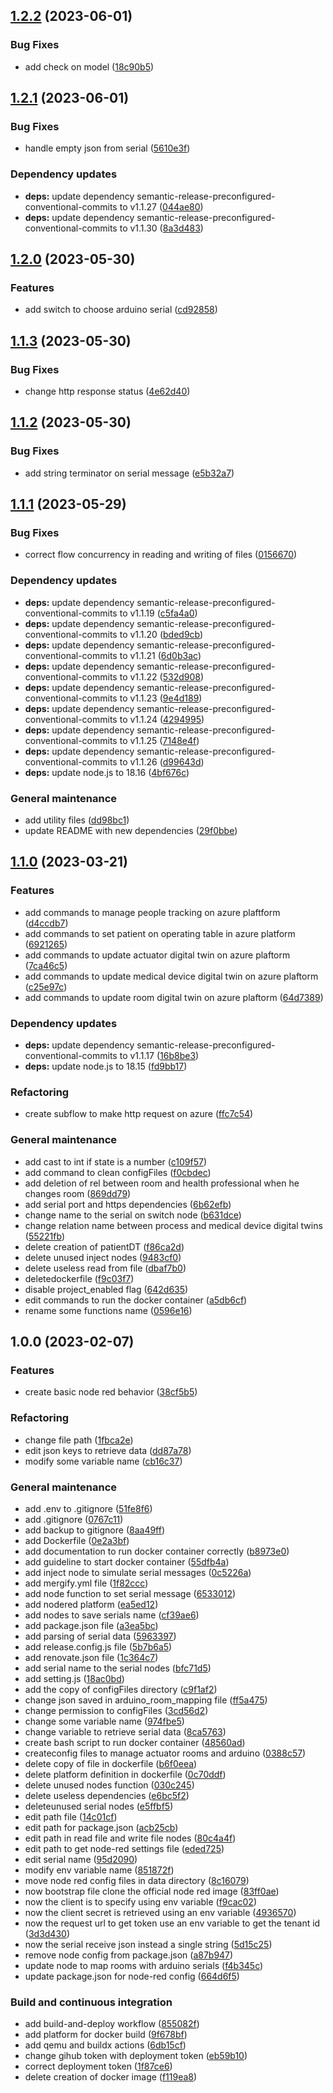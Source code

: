 ## [1.2.2](https://github.com/SmartOperatingBlock/operating-block-gateway/compare/1.2.1...1.2.2) (2023-06-01)


### Bug Fixes

* add check on model ([18c90b5](https://github.com/SmartOperatingBlock/operating-block-gateway/commit/18c90b586a75075d5849b833e548b2adb2b4e838))

## [1.2.1](https://github.com/SmartOperatingBlock/operating-block-gateway/compare/1.2.0...1.2.1) (2023-06-01)


### Bug Fixes

* handle empty json from serial ([5610e3f](https://github.com/SmartOperatingBlock/operating-block-gateway/commit/5610e3fdf0fa2649dbf4ecdad90ed13ea373e421))


### Dependency updates

* **deps:** update dependency semantic-release-preconfigured-conventional-commits to v1.1.27 ([044ae80](https://github.com/SmartOperatingBlock/operating-block-gateway/commit/044ae80cc63a3adcddab09bac72db44be4fd7222))
* **deps:** update dependency semantic-release-preconfigured-conventional-commits to v1.1.30 ([8a3d483](https://github.com/SmartOperatingBlock/operating-block-gateway/commit/8a3d4831403d570f957b6223dbebd11ef251409e))

## [1.2.0](https://github.com/SmartOperatingBlock/operating-block-gateway/compare/1.1.3...1.2.0) (2023-05-30)


### Features

* add switch to choose arduino serial ([cd92858](https://github.com/SmartOperatingBlock/operating-block-gateway/commit/cd928589d87801645fb00968950f6d932a715aca))

## [1.1.3](https://github.com/SmartOperatingBlock/operating-block-gateway/compare/1.1.2...1.1.3) (2023-05-30)


### Bug Fixes

* change http response status ([4e62d40](https://github.com/SmartOperatingBlock/operating-block-gateway/commit/4e62d40521b6dc0914e33f5650495bc6285ac90c))

## [1.1.2](https://github.com/SmartOperatingBlock/operating-block-gateway/compare/1.1.1...1.1.2) (2023-05-30)


### Bug Fixes

* add string terminator on serial message ([e5b32a7](https://github.com/SmartOperatingBlock/operating-block-gateway/commit/e5b32a7546a93c005fe6f94ba2c7e1cf0bad02e8))

## [1.1.1](https://github.com/SmartOperatingBlock/operating-block-gateway/compare/1.1.0...1.1.1) (2023-05-29)


### Bug Fixes

* correct flow concurrency in reading and writing of files ([0156670](https://github.com/SmartOperatingBlock/operating-block-gateway/commit/015667021dcdf718af769e8bfb2fe3e0c4867c3b))


### Dependency updates

* **deps:** update dependency semantic-release-preconfigured-conventional-commits to v1.1.19 ([c5fa4a0](https://github.com/SmartOperatingBlock/operating-block-gateway/commit/c5fa4a0fd34418e6d8df8346987463f496387554))
* **deps:** update dependency semantic-release-preconfigured-conventional-commits to v1.1.20 ([bded9cb](https://github.com/SmartOperatingBlock/operating-block-gateway/commit/bded9cbb4d177a6cb3d39e4db35d9b3f264c0902))
* **deps:** update dependency semantic-release-preconfigured-conventional-commits to v1.1.21 ([6d0b3ac](https://github.com/SmartOperatingBlock/operating-block-gateway/commit/6d0b3acc999313d0222bf4e29ec9cd21267ed918))
* **deps:** update dependency semantic-release-preconfigured-conventional-commits to v1.1.22 ([532d908](https://github.com/SmartOperatingBlock/operating-block-gateway/commit/532d908cc54743e407238f8a543f7f110fa775d4))
* **deps:** update dependency semantic-release-preconfigured-conventional-commits to v1.1.23 ([9e4d189](https://github.com/SmartOperatingBlock/operating-block-gateway/commit/9e4d1894a9c899f86a6f26806da50273d41d708c))
* **deps:** update dependency semantic-release-preconfigured-conventional-commits to v1.1.24 ([4294995](https://github.com/SmartOperatingBlock/operating-block-gateway/commit/4294995be0a357c28b146acce9e937ae1d83ed17))
* **deps:** update dependency semantic-release-preconfigured-conventional-commits to v1.1.25 ([7148e4f](https://github.com/SmartOperatingBlock/operating-block-gateway/commit/7148e4f0898afc4a781f5cdedcc50e4f7bc43f3d))
* **deps:** update dependency semantic-release-preconfigured-conventional-commits to v1.1.26 ([d99643d](https://github.com/SmartOperatingBlock/operating-block-gateway/commit/d99643dcd6ba306bce73634f166b4cb94964b68f))
* **deps:** update node.js to 18.16 ([4bf676c](https://github.com/SmartOperatingBlock/operating-block-gateway/commit/4bf676c1c620cb771b54e7ca988c4f32b6fdeb32))


### General maintenance

* add utility files ([dd98bc1](https://github.com/SmartOperatingBlock/operating-block-gateway/commit/dd98bc1b514f34b74cce4b772c3736731e45083d))
* update README with new dependencies ([29f0bbe](https://github.com/SmartOperatingBlock/operating-block-gateway/commit/29f0bbe28090439097aa27c420fa88b695c7671e))

## [1.1.0](https://github.com/SmartOperatingBlock/operating-block-gateway/compare/1.0.0...1.1.0) (2023-03-21)


### Features

* add commands to manage people tracking on azure plaftform ([d4ccdb7](https://github.com/SmartOperatingBlock/operating-block-gateway/commit/d4ccdb7f2eaa2571fcaca7494fc1d8e3e984157d))
* add commands to set patient on operating table in azure platform ([6921265](https://github.com/SmartOperatingBlock/operating-block-gateway/commit/6921265f3dac670dfd3f2372e943e7dd320d37c6))
* add commands to update actuator digital twin on azure plaftorm ([7ca46c5](https://github.com/SmartOperatingBlock/operating-block-gateway/commit/7ca46c5e618bed8b44fc901e0fb737e8a64edcc0))
* add commands to update medical device digital twin on azure plaftorm ([c25e97c](https://github.com/SmartOperatingBlock/operating-block-gateway/commit/c25e97c119a999d6fbf931a95663b78222da190c))
* add commands to update room digital twin on azure plaftorm ([64d7389](https://github.com/SmartOperatingBlock/operating-block-gateway/commit/64d7389f1b88d781076b175d4498a6aa038425b5))


### Dependency updates

* **deps:** update dependency semantic-release-preconfigured-conventional-commits to v1.1.17 ([16b8be3](https://github.com/SmartOperatingBlock/operating-block-gateway/commit/16b8be37cdaef26b4089f0c8632613f23588ad7c))
* **deps:** update node.js to 18.15 ([fd9bb17](https://github.com/SmartOperatingBlock/operating-block-gateway/commit/fd9bb17fd99254bcc3a7e9a0f8db44e0005cab96))


### Refactoring

* create subflow to make http request on azure ([ffc7c54](https://github.com/SmartOperatingBlock/operating-block-gateway/commit/ffc7c547c9410d15d1a4932cd6148f61fe178079))


### General maintenance

* add cast to int if state is a number ([c109f57](https://github.com/SmartOperatingBlock/operating-block-gateway/commit/c109f5737ce564bf7bb168151218f8e31e02fa90))
* add command to clean configFiles ([f0cbdec](https://github.com/SmartOperatingBlock/operating-block-gateway/commit/f0cbdec397c36773784c98dc0d7b033102f5c7b1))
* add deletion of rel between room and health professional when he changes room ([869dd79](https://github.com/SmartOperatingBlock/operating-block-gateway/commit/869dd79be245ffe7403b78f354c86c2589ace505))
* add serial port and https dependencies ([6b62efb](https://github.com/SmartOperatingBlock/operating-block-gateway/commit/6b62efb09ccacfe5b1b97887b05570086ad5cb18))
* change name to the serial on switch node ([b631dce](https://github.com/SmartOperatingBlock/operating-block-gateway/commit/b631dce46517436e2a3b5c9a29d14d58f0d5fcc0))
* change relation name between process and medical device digital twins ([55221fb](https://github.com/SmartOperatingBlock/operating-block-gateway/commit/55221fb71b41e3ff70e289323bc45ecbe3dfc128))
* delete creation of patientDT ([f86ca2d](https://github.com/SmartOperatingBlock/operating-block-gateway/commit/f86ca2d02eeb76ab40ff3eecddd56f903e19e45c))
* delete unused inject nodes ([9483cf0](https://github.com/SmartOperatingBlock/operating-block-gateway/commit/9483cf0918cf8a74c36d6da77a99f364043e2990))
* delete useless read from file ([dbaf7b0](https://github.com/SmartOperatingBlock/operating-block-gateway/commit/dbaf7b0488f3f520781a47b2d5abfc03474ceb82))
* deletedockerfile ([f9c03f7](https://github.com/SmartOperatingBlock/operating-block-gateway/commit/f9c03f702ef0f15cf702dbfc817f07f2b62ee483))
* disable project_enabled flag ([642d635](https://github.com/SmartOperatingBlock/operating-block-gateway/commit/642d635abfa161ef8acfdaf8e2926a437951b131))
* edit commands to run the docker container ([a5db6cf](https://github.com/SmartOperatingBlock/operating-block-gateway/commit/a5db6cffa4da02a071cc504f11f017343bd2510d))
* rename some functions name ([0596e16](https://github.com/SmartOperatingBlock/operating-block-gateway/commit/0596e16ce68a8ec45dd8cd44d63db5d01de0c116))

## 1.0.0 (2023-02-07)


### Features

* create basic node red behavior ([38cf5b5](https://github.com/SmartOperatingBlock/operating-block-gateway/commit/38cf5b589cced611d72bcd9ccb7950b03d842102))


### Refactoring

* change file path ([1fbca2e](https://github.com/SmartOperatingBlock/operating-block-gateway/commit/1fbca2eb23641ce6269cfa01cf8c521d751bdc33))
* edit json keys to retrieve data ([dd87a78](https://github.com/SmartOperatingBlock/operating-block-gateway/commit/dd87a78fb8193c38c8af06180cbbe72a9f3c7029))
* modify some variable name ([cb16c37](https://github.com/SmartOperatingBlock/operating-block-gateway/commit/cb16c37405a194575505d33e940a6acbdb8c5a67))


### General maintenance

* add .env to .gitignore ([51fe8f6](https://github.com/SmartOperatingBlock/operating-block-gateway/commit/51fe8f63a68816273af6a0c74b23279e3a947363))
* add .gitignore ([0767c11](https://github.com/SmartOperatingBlock/operating-block-gateway/commit/0767c11bf2b4f7086b2f74301efd7b93e283f04f))
* add backup to gitignore ([8aa49ff](https://github.com/SmartOperatingBlock/operating-block-gateway/commit/8aa49ffdb8e522c5791943df26db53bbbb94f7a4))
* add Dockerfile ([0e2a3bf](https://github.com/SmartOperatingBlock/operating-block-gateway/commit/0e2a3bfdd5ac2ad2cd2d1f3c78aa7e46068f68bb))
* add documentation to run docker container correctly ([b8973e0](https://github.com/SmartOperatingBlock/operating-block-gateway/commit/b8973e08cf34f3c8b9df2f4c7f8a6df68c35d6d8))
* add guideline to start docker container ([55dfb4a](https://github.com/SmartOperatingBlock/operating-block-gateway/commit/55dfb4afb25310807320050763ad289d9cf67799))
* add inject node to simulate serial messages ([0c5226a](https://github.com/SmartOperatingBlock/operating-block-gateway/commit/0c5226a47eec2d8d845495e52d7b13b0f56a704f))
* add mergify.yml file ([1f82ccc](https://github.com/SmartOperatingBlock/operating-block-gateway/commit/1f82ccc07a939337ba380ab91d1652895a790693))
* add node function to set serial message ([6533012](https://github.com/SmartOperatingBlock/operating-block-gateway/commit/6533012c3c898a78d9a0b0020e1be0cfd1741395))
* add nodered platform ([ea5ed12](https://github.com/SmartOperatingBlock/operating-block-gateway/commit/ea5ed12440258b5b0524472f074da4978816616f))
* add nodes to save serials name ([cf39ae6](https://github.com/SmartOperatingBlock/operating-block-gateway/commit/cf39ae6ee446502941643d3bcccfc99732fe6d4f))
* add package.json file ([a3ea5bc](https://github.com/SmartOperatingBlock/operating-block-gateway/commit/a3ea5bca84e8c78cf0b20638d740a2fbf0e90930))
* add parsing of serial data ([5963397](https://github.com/SmartOperatingBlock/operating-block-gateway/commit/596339786d282a57678a75d03294d91a8c2bc642))
* add release.config.js file ([5b7b6a5](https://github.com/SmartOperatingBlock/operating-block-gateway/commit/5b7b6a5f32391e7624773b0fa54a05040c4d6e87))
* add renovate.json file ([1c364c7](https://github.com/SmartOperatingBlock/operating-block-gateway/commit/1c364c7866b389af2b51d262ba3fe4e023e407b1))
* add serial name to the serial nodes ([bfc71d5](https://github.com/SmartOperatingBlock/operating-block-gateway/commit/bfc71d576bf7d1b05a616bba81c77c3b99fb4f3e))
* add setting.js ([18ac0bd](https://github.com/SmartOperatingBlock/operating-block-gateway/commit/18ac0bd8b60473e23b44e4870e5907604f5f4753))
* add the copy of configFiles directory ([c9f1af2](https://github.com/SmartOperatingBlock/operating-block-gateway/commit/c9f1af2a9aa6c15ec8a327697937a744a52354e9))
* change json saved in arduino_room_mapping file ([ff5a475](https://github.com/SmartOperatingBlock/operating-block-gateway/commit/ff5a4756355bf1bd0e2aedba8a29094375078035))
* change permission to configFiles ([3cd56d2](https://github.com/SmartOperatingBlock/operating-block-gateway/commit/3cd56d2bc3a762408e2c32e3275952f3c43fa51d))
* change some variable name ([974fbe5](https://github.com/SmartOperatingBlock/operating-block-gateway/commit/974fbe5163743dd384f9da1026fc8e842dbfffa2))
* change variable to retrieve serial data ([8ca5763](https://github.com/SmartOperatingBlock/operating-block-gateway/commit/8ca5763d5c3228a5ac3c0c68abdf50200cf9f571))
* create bash script to run docker container ([48560ad](https://github.com/SmartOperatingBlock/operating-block-gateway/commit/48560ad2961d2de77490cb50acce3e00810857c0))
* createconfig files to manage actuator rooms and arduino ([0388c57](https://github.com/SmartOperatingBlock/operating-block-gateway/commit/0388c576cb802e6f228aab9d2ba0e37c38f7b876))
* delete copy of file in dockerfile ([b6f0eea](https://github.com/SmartOperatingBlock/operating-block-gateway/commit/b6f0eeae880ff635f7c04f0f764f5e9815bf416e))
* delete platform definition in dockerfile ([0c70ddf](https://github.com/SmartOperatingBlock/operating-block-gateway/commit/0c70ddff571ee64a187b831e6f689167b026e7fb))
* delete unused nodes function ([030c245](https://github.com/SmartOperatingBlock/operating-block-gateway/commit/030c2458c58e616d1580a4ab0f8b7f96661fe607))
* delete useless dependencies ([e6bc5f2](https://github.com/SmartOperatingBlock/operating-block-gateway/commit/e6bc5f27d8edb1d6dc3e3b891864bf35ad6e4ed1))
* deleteunused serial nodes ([e5ffbf5](https://github.com/SmartOperatingBlock/operating-block-gateway/commit/e5ffbf5c2206874237ca415777218e145b55d532))
* edit path file ([14c01cf](https://github.com/SmartOperatingBlock/operating-block-gateway/commit/14c01cf8a73092d8c53b9cc1e27d5aa0b3c0b2e8))
* edit path for package.json ([acb25cb](https://github.com/SmartOperatingBlock/operating-block-gateway/commit/acb25cbf725ae9f49a20ccefddedb158446ca198))
* edit path in read file and write file nodes ([80c4a4f](https://github.com/SmartOperatingBlock/operating-block-gateway/commit/80c4a4fe846cd77e8b3e1726b3beb309f093c3c9))
* edit path to get node-red settings file ([eded725](https://github.com/SmartOperatingBlock/operating-block-gateway/commit/eded7252d01cf27ec3176872b8ee57c68f15398f))
* edit serial name ([95d2090](https://github.com/SmartOperatingBlock/operating-block-gateway/commit/95d209054bf4adc9414f59089db1d9f52167de7f))
* modify env variable name ([851872f](https://github.com/SmartOperatingBlock/operating-block-gateway/commit/851872f3e27659ba8d0af2527b9368c28053ca16))
* move node red config files in data directory ([8c16079](https://github.com/SmartOperatingBlock/operating-block-gateway/commit/8c1607993850d2af559847a7005ce5a542a04a11))
* now bootstrap file clone the official node red image ([83ff0ae](https://github.com/SmartOperatingBlock/operating-block-gateway/commit/83ff0ae4705c73d677b6a96a77b8e317d15db74a))
* now the client is to specify using env variable ([f9cac02](https://github.com/SmartOperatingBlock/operating-block-gateway/commit/f9cac0291138753b6cd8e4cd002f964c62651c55))
* now the client secret is retrieved using an env variable ([4936570](https://github.com/SmartOperatingBlock/operating-block-gateway/commit/49365702d68ef557e6453cf4afc9bef45aceaa0c))
* now the request url to get token use an env variable to get the tenant id ([3d3d430](https://github.com/SmartOperatingBlock/operating-block-gateway/commit/3d3d430ff4ca308b70b737f45e037a899aba8c07))
* now the serial receive json instead a single string ([5d15c25](https://github.com/SmartOperatingBlock/operating-block-gateway/commit/5d15c25c5c40da0181dd73413e8c78a9a6a53585))
* remove node config from package.json ([a87b947](https://github.com/SmartOperatingBlock/operating-block-gateway/commit/a87b947398acde33739d63ec59744b436e215a66))
* update node to map rooms with arduino serials ([f4b345c](https://github.com/SmartOperatingBlock/operating-block-gateway/commit/f4b345c0c40138484d526fb89453fcf0e23f6719))
* update package.json for node-red config ([664d6f5](https://github.com/SmartOperatingBlock/operating-block-gateway/commit/664d6f55546759d1fa6cd283df36591eb8ca0807))


### Build and continuous integration

* add build-and-deploy workflow ([855082f](https://github.com/SmartOperatingBlock/operating-block-gateway/commit/855082fc16abe2dea317c4dbebb09582610fc309))
* add platform for docker build ([9f678bf](https://github.com/SmartOperatingBlock/operating-block-gateway/commit/9f678bf34b72681e926ad0986ccdf2aef4a8b7c0))
* add qemu and buildx actions ([6db15cf](https://github.com/SmartOperatingBlock/operating-block-gateway/commit/6db15cfc1a0612feb7cbc0c9b4da8c45155e45fa))
* change gihub token with deployment token ([eb59b10](https://github.com/SmartOperatingBlock/operating-block-gateway/commit/eb59b10d293b6d2b4ccdf962df2fdfdc7c986668))
* correct deployment token ([1f87ce6](https://github.com/SmartOperatingBlock/operating-block-gateway/commit/1f87ce6d76117e8807d0874fdbbe722d146479a8))
* delete creation of docker image ([f119ea8](https://github.com/SmartOperatingBlock/operating-block-gateway/commit/f119ea8fa3f3ebdfc52de8baddf02f5b33c596a3))
